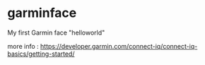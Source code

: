 # garminface
My first Garmin face "helloworld"

more info : https://developer.garmin.com/connect-iq/connect-iq-basics/getting-started/

